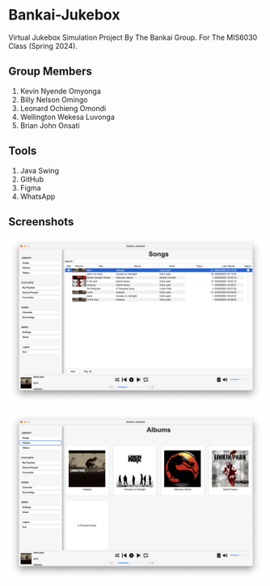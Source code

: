 # Bankai-Jukebox

Virtual Jukebox Simulation Project By The Bankai Group. For The MIS6030 Class (Spring 2024).

## Group Members

1.  Kevin Nyende Omyonga
2.  Billy Nelson Omingo
3.  Leonard Ochieng Omondi
4.  Wellington Wekesa Luvonga
5.  Brian John Onsati

## Tools

1.  Java Swing
2.  GitHub
3.  Figma
4.  WhatsApp

## Screenshots

![alt Screenshot1](https://github.com/kevinomyonga/Bankai-Jukebox/blob/main/screenshots/Screenshot%202024-04-05%20at%2015.52.45.png)

![alt Screenshot2](https://github.com/kevinomyonga/Bankai-Jukebox/blob/main/screenshots/Screenshot%202024-04-05%20at%2015.52.55.png)
